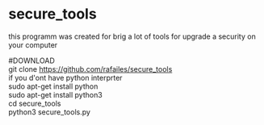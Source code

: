 # secure_tools
this programm was created for brig a lot of tools for upgrade a security on your computer



#DOWNLOAD        
git clone https://github.com/rafailes/secure_tools     
if you d'ont have python interprter     
sudo apt-get install python      
sudo apt-get install python3    
cd secure_tools    
python3  secure_tools.py    

